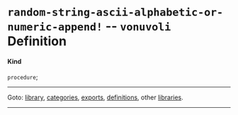 

<a id='definition__vonuvoli__random-string-ascii-alphabetic-or-numeric-append_21'></a>

# `random-string-ascii-alphabetic-or-numeric-append!` -- `vonuvoli` Definition


<a id='definition__vonuvoli__random-string-ascii-alphabetic-or-numeric-append_21__kind'></a>

#### Kind

`procedure`;

----

Goto: [library](../../vonuvoli/_index.md#library__vonuvoli), [categories](../../vonuvoli/categories/_index.md#toc__vonuvoli__categories), [exports](../../vonuvoli/exports/_index.md#toc__vonuvoli__exports), [definitions](../../vonuvoli/definitions/_index.md#toc__vonuvoli__definitions), other [libraries](../../_libraries.md#toc__libraries).

----

